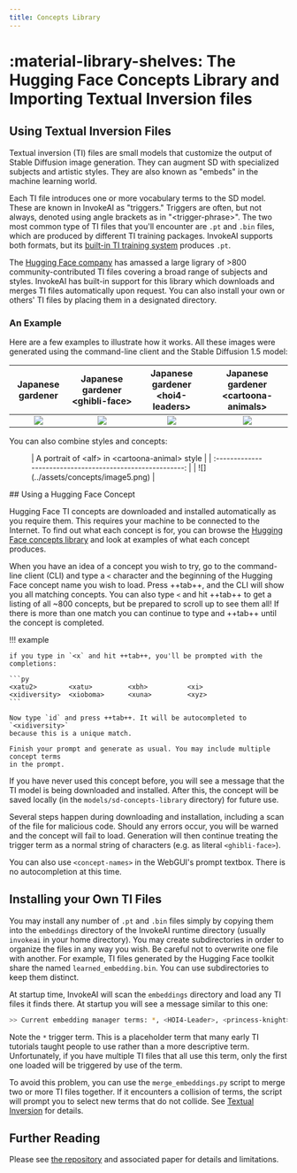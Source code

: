 ```yaml
---
title: Concepts Library
---
```


# :material-library-shelves: The Hugging Face Concepts Library and Importing Textual Inversion files

## Using Textual Inversion Files

Textual inversion (TI) files are small models that customize the output of
Stable Diffusion image generation. They can augment SD with specialized subjects
and artistic styles. They are also known as "embeds" in the machine learning
world.

Each TI file introduces one or more vocabulary terms to the SD model. These are
known in InvokeAI as "triggers." Triggers are often, but not always, denoted
using angle brackets as in "&lt;trigger-phrase&gt;". The two most common type of
TI files that you'll encounter are `.pt` and `.bin` files, which are produced by
different TI training packages. InvokeAI supports both formats, but its
[built-in TI training system](TEXTUAL_INVERSION.md) produces `.pt`.

The [Hugging Face company](https://huggingface.co/sd-concepts-library) has
amassed a large ligrary of &gt;800 community-contributed TI files covering a
broad range of subjects and styles. InvokeAI has built-in support for this
library which downloads and merges TI files automatically upon request. You can
also install your own or others' TI files by placing them in a designated
directory.

### An Example

Here are a few examples to illustrate how it works. All these images were
generated using the command-line client and the Stable Diffusion 1.5 model:

|         Japanese gardener          | Japanese gardener &lt;ghibli-face&gt; | Japanese gardener &lt;hoi4-leaders&gt; | Japanese gardener &lt;cartoona-animals&gt; |
| :--------------------------------: | :-----------------------------------: | :------------------------------------: | :----------------------------------------: |
| ![](../assets/concepts/image1.png) |  ![](../assets/concepts/image2.png)   |   ![](../assets/concepts/image3.png)   |     ![](../assets/concepts/image4.png)     |

You can also combine styles and concepts:

<figure markdown>
  | A portrait of &lt;alf&gt; in &lt;cartoona-animal&gt; style |
  | :--------------------------------------------------------: |
  | ![](../assets/concepts/image5.png)                         |
</figure>
## Using a Hugging Face Concept

Hugging Face TI concepts are downloaded and installed automatically as you
require them. This requires your machine to be connected to the Internet. To
find out what each concept is for, you can browse the
[Hugging Face concepts library](https://huggingface.co/sd-concepts-library) and
look at examples of what each concept produces.

When you have an idea of a concept you wish to try, go to the command-line
client (CLI) and type a `<` character and the beginning of the Hugging Face
concept name you wish to load. Press ++tab++, and the CLI will show you all
matching concepts. You can also type `<` and hit ++tab++ to get a listing of all
~800 concepts, but be prepared to scroll up to see them all! If there is more
than one match you can continue to type and ++tab++ until the concept is
completed.

!!! example

    if you type in `<x` and hit ++tab++, you'll be prompted with the completions:

    ```py
    <xatu2>        <xatu>         <xbh>          <xi>           <xidiversity>  <xioboma>      <xuna>         <xyz>
    ```

    Now type `id` and press ++tab++. It will be autocompleted to `<xidiversity>`
    because this is a unique match.

    Finish your prompt and generate as usual. You may include multiple concept terms
    in the prompt.

If you have never used this concept before, you will see a message that the TI
model is being downloaded and installed. After this, the concept will be saved
locally (in the `models/sd-concepts-library` directory) for future use.

Several steps happen during downloading and installation, including a scan of
the file for malicious code. Should any errors occur, you will be warned and the
concept will fail to load. Generation will then continue treating the trigger
term as a normal string of characters (e.g. as literal `<ghibli-face>`).

You can also use `<concept-names>` in the WebGUI's prompt textbox. There is no
autocompletion at this time.

## Installing your Own TI Files

You may install any number of `.pt` and `.bin` files simply by copying them into
the `embeddings` directory of the InvokeAI runtime directory (usually `invokeai`
in your home directory). You may create subdirectories in order to organize the
files in any way you wish. Be careful not to overwrite one file with another.
For example, TI files generated by the Hugging Face toolkit share the named
`learned_embedding.bin`. You can use subdirectories to keep them distinct.

At startup time, InvokeAI will scan the `embeddings` directory and load any TI
files it finds there. At startup you will see a message similar to this one:

```bash
>> Current embedding manager terms: *, <HOI4-Leader>, <princess-knight>
```

Note the `*` trigger term. This is a placeholder term that many early TI
tutorials taught people to use rather than a more descriptive term.
Unfortunately, if you have multiple TI files that all use this term, only the
first one loaded will be triggered by use of the term.

To avoid this problem, you can use the `merge_embeddings.py` script to merge two
or more TI files together. If it encounters a collision of terms, the script
will prompt you to select new terms that do not collide. See
[Textual Inversion](TEXTUAL_INVERSION.md) for details.

## Further Reading

Please see [the repository](https://github.com/rinongal/textual_inversion) and
associated paper for details and limitations.
